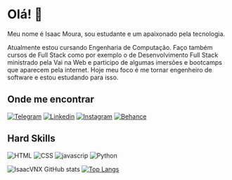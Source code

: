 # Olá! 👋

Meu nome é Isaac Moura, sou estudante e um apaixonado pela tecnologia.

Atualmente estou cursando Engenharia de Computação. Faço também cursos de Full Stack como por exemplo o de Desenvolvimento Full Stack ministrado pela Vai na Web e participo de algumas imersões e bootcamps que aparecem pela internet. Hoje meu foco é me tornar engenheiro de software e estou estudando para isso.

## Onde me encontrar
[![Telegram](https://img.shields.io/badge/Telegram-2CA5E0?style=for-the-badge&logo=telegram&logoColor=white)](hhtps://t.me/IsaacM19/)
[![Linkedin](https://img.shields.io/badge/LinkedIn-0077B5?style=for-the-badge&logo=linkedin&logoColor=white)](https://www.linkedin.com/in/isaac-moura21/)
[![Instagram](https://img.shields.io/badge/Instagram-E4405F?style=for-the-badge&logo=instagram&logoColor=white)](https://www.instagram.com/oi.isaac_/)
[![Behance](https://img.shields.io/badge/-Behance-blue?style=for-the-badge&logo=behance&logoColor=white)](https://www.behance.net/isaacmoura21)

## Hard Skills

![HTML](https://img.shields.io/badge/HTML5-E34F26?style=for-the-badge&logo=html5&logoColor=white)
![CSS](https://img.shields.io/badge/CSS-239120?&style=for-the-badge&logo=css3&logoColor=white)
![javascrip](https://img.shields.io/badge/JavaScript-F7DF1E?style=for-the-badge&logo=javascript&logoColor=black)
![Python](https://img.shields.io/badge/Python-14354C?style=for-the-badge&logo=python&logoColor=white)

![IsaacVNX GitHub stats](https://github-readme-stats.vercel.app/api?username=IsaacVNX&show_icons=true&theme=radical)
[![Top Langs](https://github-readme-stats.vercel.app/api/top-langs/?username=IsaacVNX&show_icons=true&theme=radical)](https://github.com/IsaacVNX/github-readme-stats)
